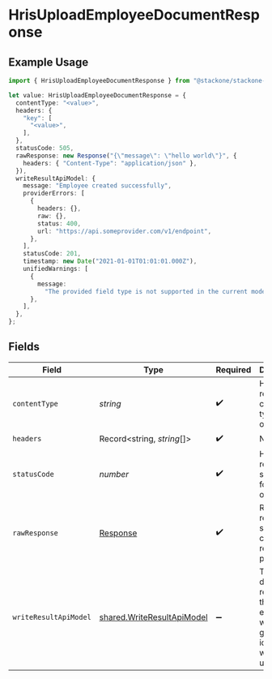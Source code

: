 # HrisUploadEmployeeDocumentResponse

## Example Usage

```typescript
import { HrisUploadEmployeeDocumentResponse } from "@stackone/stackone-client-ts/sdk/models/operations";

let value: HrisUploadEmployeeDocumentResponse = {
  contentType: "<value>",
  headers: {
    "key": [
      "<value>",
    ],
  },
  statusCode: 505,
  rawResponse: new Response("{\"message\": \"hello world\"}", {
    headers: { "Content-Type": "application/json" },
  }),
  writeResultApiModel: {
    message: "Employee created successfully",
    providerErrors: [
      {
        headers: {},
        raw: {},
        status: 400,
        url: "https://api.someprovider.com/v1/endpoint",
      },
    ],
    statusCode: 201,
    timestamp: new Date("2021-01-01T01:01:01.000Z"),
    unifiedWarnings: [
      {
        message:
          "The provided field type is not supported in the current model.",
      },
    ],
  },
};
```

## Fields

| Field                                                                           | Type                                                                            | Required                                                                        | Description                                                                     |
| ------------------------------------------------------------------------------- | ------------------------------------------------------------------------------- | ------------------------------------------------------------------------------- | ------------------------------------------------------------------------------- |
| `contentType`                                                                   | *string*                                                                        | :heavy_check_mark:                                                              | HTTP response content type for this operation                                   |
| `headers`                                                                       | Record<string, *string*[]>                                                      | :heavy_check_mark:                                                              | N/A                                                                             |
| `statusCode`                                                                    | *number*                                                                        | :heavy_check_mark:                                                              | HTTP response status code for this operation                                    |
| `rawResponse`                                                                   | [Response](https://developer.mozilla.org/en-US/docs/Web/API/Response)           | :heavy_check_mark:                                                              | Raw HTTP response; suitable for custom response parsing                         |
| `writeResultApiModel`                                                           | [shared.WriteResultApiModel](../../../sdk/models/shared/writeresultapimodel.md) | :heavy_minus_sign:                                                              | The document related to the employee with the given identifier was uploaded.    |